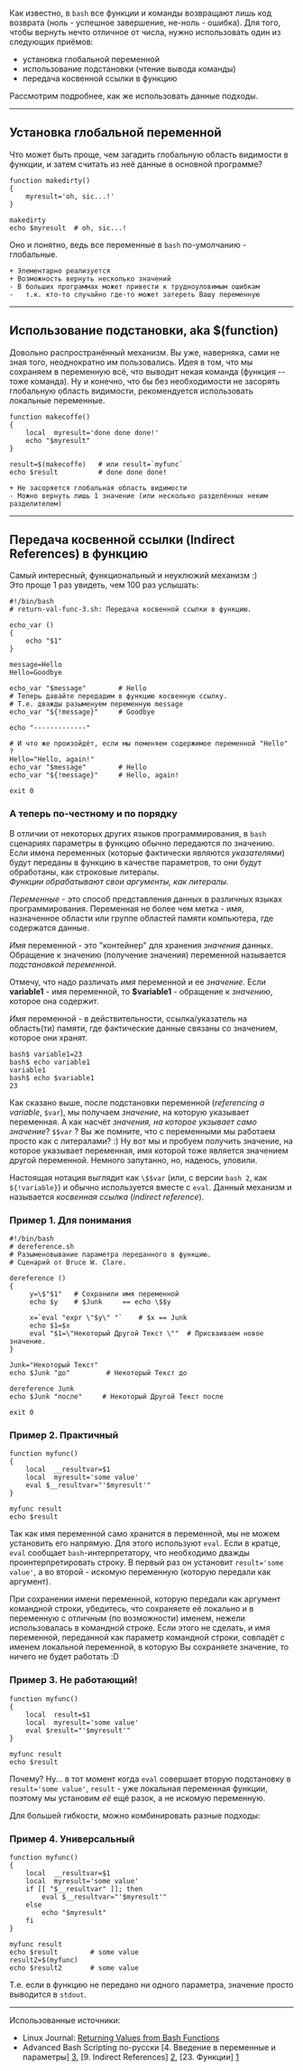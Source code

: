 <!--
Title: Как вернуть значение из bash функции?
Description: Как вернуть значение из bash функции
Author: Cristian Evans
Date: 2013/10/08
Tags: bash, development
-->

Как известно, в `bash` все функции и команды возвращают лишь код возврата
(ноль - успешное завершение, не-ноль - ошибка).
Для того, чтобы вернуть нечто отличное от числа,
нужно использовать один из следующих приёмов:

* установка глобальной переменной
* использование подстановки (чтение вывода команды)
* передача косвенной ссылки в функцию

Рассмотрим подробнее, как же использовать данные подходы<!--cut-here-->.

---

## Установка глобальной переменной

Что может быть проще, чем загадить глобальную область видимости в функции,
и затем считать из неё данные в основной программе?

    function makedirty()
    {
        myresult='oh, sic...!'
    }
    
    makedirty
    echo $myresult  # oh, sic...!

Оно и понятно, ведь все переменные в `bash` по-умолчанию - глобальные.  

    + Элементарно реализуется
    + Возможность вернуть несколько значений
    - В больших программах может привести к трудноуловимым ошибкам
    -   т.к. кто-то случайно где-то может затереть Вашу переменную

---
## Иcпользование подстановки, aka $(function)

Довольно распространённый механизм. Вы уже, наверняка, сами не зная того,
неоднократно им пользовались. Идея в том, что мы сохраняем в переменную всё,
что выводит некая команда (функция -- тоже команда).
Ну и конечно, что бы без необходимости не засорять глобальную область видимости,
рекомендуется использовать локальные переменные.


    function makecoffe()
    {
        local  myresult='done done done!'
        echo "$myresult"
    }

    result=$(makecoffe)   # или result=`myfunc`
    echo $result          # done done done!

<pre><code class="diff">+ Не засоряется глобальная область видимости
- Можно вернуть лишь 1 значение (или несколько разделённых неким разделителем)
</code></pre>

---

## Передача косвенной ссылки (Indirect References) в функцию

Самый интересный, функциональный и неуклюжий механизм :)  
Это проще 1 раз увидеть, чем 100 раз услышать:

    #!/bin/bash
    # return-val-func-3.sh: Передача косвенной ссылки в функцию.

    echo_var ()
    {
        echo "$1"
    }

    message=Hello
    Hello=Goodbye

    echo_var "$message"        # Hello
    # Теперь давайте передадим в функцию косвенную ссылку.
    # Т.е. дважды разыменуем переменную message
    echo_var "${!message}"     # Goodbye

    echo "-------------"

    # И что же произойдёт, если мы поменяем содержимое переменной "Hello" ?
    Hello="Hello, again!"
    echo_var "$message"        # Hello
    echo_var "${!message}"     # Hello, again!

    exit 0

### А теперь по-честному и по порядку

В отличии от некоторых других языков программирования, в `bash`
сценариях параметры в функцию обычно передаются по значению.
Если имена переменных (которые фактически являются _указателями_)
будут переданы в функцию в качестве параметров, то они будут обработаны,
как строковые литералы.  
_Функции обрабатывают свои аргументы, как литералы._


_Переменные_ - это способ представления данных в различных языках программирования.
 Переменная не более чем метка - имя, назначенное области или
 группе областей памяти компьютера, где содержатся данные.

_Имя_ переменной - это "контейнер" для хранения _значения_ данных.
Обращение к значению (получение значения) переменной называется _подстановкой переменной_.

Отмечу, что надо различать _имя_ переменной и ее _значение_.
Если __variable1__ - имя переменной, то __$variable1__ - обращение к _значению_,
 которое она содержит.

_Имя_ переменной - в действительности, ссылка/указатель на область(ти) памяти,
 где фактические данные связаны со значением, которое они хранят.

    bash$ variable1=23
    bash$ echo variable1
    variable1
    bash$ echo $variable1
    23

Как сказано выше, после подстановки переменной (_referencing a variable_, `$var`),
мы получаем _значение_, на которую указывает переменная.
А как насчёт _значения, на которое укзывает само значение_? `$$var` ?
Вы же помните, что с переменными мы работаем просто как с литералами? :)
Ну вот мы и пробуем получить значение, на которое указывает переменная,
имя которой тоже является значением другой переменной.
Немного запутанно, но, надеюсь, уловили.

Настоящая нотация выглядит как `\$$var` (или, c версии `bash 2`, как `${!variable}`)
и обычно используется вместе с `eval`.
Данный механизм и называется _косвенная ссылка_ (_indirect reference_).

### Пример 1. Для понимания

    #!/bin/bash
    # dereference.sh
    # Разыменовывание параметра переданного в функцию.
    # Сценарий от Bruce W. Clare.

    dereference ()
    {
         y=\$"$1"   # Сохранили имя переменной
         echo $y    # $Junk     == echo \$$y

         x=`eval "expr \"$y\" "`    # $x == Junk
         echo $1=$x
         eval "$1=\"Некоторый Другой Текст \""  # Присваиваем новое значение.
    }

    Junk="Некоторый Текст"
    echo $Junk "до"         # Некоторый Текст до

    dereference Junk
    echo $Junk "после"     # Некоторый Другой Текст после

    exit 0

### Пример 2. Практичный

    function myfunc()
    {
        local  __resultvar=$1
        local  myresult='some value'
        eval $__resultvar="'$myresult'"
    }

    myfunc result
    echo $result

Так как имя переменной само хранится в переменной,
мы не можем установить его напрямую. Для этого используют `eval`.
Если в кратце, `eval` сообщает `bash`-интерпретатору, что необходимо
дважды проинтерпретировать строку. В первый раз он установит `result='some value'`,
а во второй - искомую переменную (которую передали как аргумент).

При сохранении имени переменной, которую передали как аргумент командной строки,
убедитесь, что сохраняете её локально и в переменную с отличным (по возможности)
именем, нежели использовалась в командной строке. Если этого не сделать,
и имя переменной, переданной как параметр командной строки, совпадёт с именем
локальной переменной, в которую Вы сохраняете значение, то ничего не будет работать :D  

### Пример 3. Не работающий!

    function myfunc()
    {
        local  result=$1
        local  myresult='some value'
        eval $result="'$myresult'"
    }

    myfunc result
    echo $result

Почему? Ну... в тот момент когда `eval` совершает вторую подстановку в
`result='some value'`, `result` - уже локальная переменная функции, поэтому
мы установим _её_ ещё разок, а не искомую переменную.

Для большей гибкости, можно комбинировать разные подходы:

### Пример 4. Универсальный

    function myfunc()
    {
        local  __resultvar=$1
        local  myresult='some value'
        if [[ "$__resultvar" ]]; then
            eval $__resultvar="'$myresult'"
        else
            echo "$myresult"
        fi
    }
    
    myfunc result
    echo $result        # some value
    result2=$(myfunc)
    echo $result2       # some value

Т.е. если в функцию не передано ни одного параметра, значение просто выводится в `stdout`.

---
Использованные источники:

* Linux Journal: [Returning Values from Bash Functions](http://www.linuxjournal.com/content/return-values-bash-functions)
* Advanced Bash Scripting по-русски [4. Введение в переменные и параметры] [3], [9. Indirect References] [2], [23. Функции] [1]

[1]: http://www.bash-scripting.ru/abs/chunks/ch23.html
[2]: http://www.bash-scripting.ru/abs/chunks/ch09s05.html
[3]: http://www.bash-scripting.ru/abs/chunks/ch04.html
